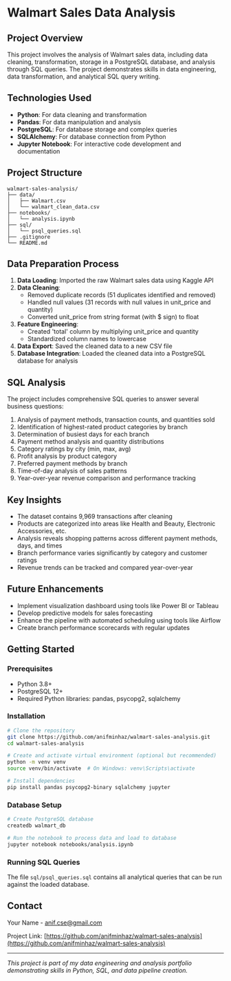 # Walmart Sales Data Analysis

## Project Overview
This project involves the analysis of Walmart sales data, including data cleaning, transformation, storage in a PostgreSQL database, and analysis through SQL queries. The project demonstrates skills in data engineering, data transformation, and analytical SQL query writing.



## Technologies Used
- **Python**: For data cleaning and transformation
- **Pandas**: For data manipulation and analysis
- **PostgreSQL**: For database storage and complex queries
- **SQLAlchemy**: For database connection from Python
- **Jupyter Notebook**: For interactive code development and documentation

## Project Structure
```
walmart-sales-analysis/
├── data/
│   ├── Walmart.csv
│   └── walmart_clean_data.csv
├── notebooks/
│   └── analysis.ipynb
├── sql/
│   └── psql_queries.sql
├── .gitignore
└── README.md
```

## Data Preparation Process
1. **Data Loading**: Imported the raw Walmart sales data using Kaggle API
2. **Data Cleaning**: 
   - Removed duplicate records (51 duplicates identified and removed)
   - Handled null values (31 records with null values in unit_price and quantity)
   - Converted unit_price from string format (with $ sign) to float
3. **Feature Engineering**: 
   - Created 'total' column by multiplying unit_price and quantity
   - Standardized column names to lowercase
4. **Data Export**: Saved the cleaned data to a new CSV file
5. **Database Integration**: Loaded the cleaned data into a PostgreSQL database for analysis

## SQL Analysis
The project includes comprehensive SQL queries to answer several business questions:

1. Analysis of payment methods, transaction counts, and quantities sold
2. Identification of highest-rated product categories by branch
3. Determination of busiest days for each branch
4. Payment method analysis and quantity distributions
5. Category ratings by city (min, max, avg)
6. Profit analysis by product category
7. Preferred payment methods by branch
8. Time-of-day analysis of sales patterns
9. Year-over-year revenue comparison and performance tracking

## Key Insights
- The dataset contains 9,969 transactions after cleaning
- Products are categorized into areas like Health and Beauty, Electronic Accessories, etc.
- Analysis reveals shopping patterns across different payment methods, days, and times
- Branch performance varies significantly by category and customer ratings
- Revenue trends can be tracked and compared year-over-year

## Future Enhancements
- Implement visualization dashboard using tools like Power BI or Tableau
- Develop predictive models for sales forecasting
- Enhance the pipeline with automated scheduling using tools like Airflow
- Create branch performance scorecards with regular updates

## Getting Started

### Prerequisites
- Python 3.8+
- PostgreSQL 12+
- Required Python libraries: pandas, psycopg2, sqlalchemy

### Installation
```bash
# Clone the repository
git clone https://github.com/anifminhaz/walmart-sales-analysis.git
cd walmart-sales-analysis

# Create and activate virtual environment (optional but recommended)
python -m venv venv
source venv/bin/activate  # On Windows: venv\Scripts\activate

# Install dependencies
pip install pandas psycopg2-binary sqlalchemy jupyter
```

### Database Setup
```bash
# Create PostgreSQL database
createdb walmart_db

# Run the notebook to process data and load to database
jupyter notebook notebooks/analysis.ipynb
```

### Running SQL Queries
The file `sql/psql_queries.sql` contains all analytical queries that can be run against the loaded database.

## Contact
Your Name - [anif.cse@gmail.com](mailto:anif.cse@gmail.com)

Project Link: [https://github.com/anifminhaz/walmart-sales-analysis](https://github.com/anifminhaz/walmart-sales-analysis)

---
*This project is part of my data engineering and analysis portfolio demonstrating skills in Python, SQL, and data pipeline creation.*